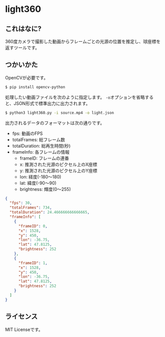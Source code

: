 # light360

## これはなに?
360度カメラで撮影した動画からフレームごとの光源の位置を推定し、球座標を返すツールです。

## つかいかた
OpenCVが必要です。

```sh
$ pip install opencv-python
```

処理したい動画ファイルを次のように指定します。
`-o`オプションを省略すると、JSON形式で標準出力に出力されます。

```sh
$ python3 light360.py -i source.mp4 -o light.json
```

出力されるデータのフォーマットは次の通りです。

- fps: 動画のFPS
- totalFrames: 総フレーム数
- totalDuration: 総再生時間(秒)
- frameInfo: 各フレームの情報
  - frameID: フレームの連番
  - x: 推測された光源のピクセル上のX座標
  - y: 推測された光源のピクセル上のY座標
  - lon: 経度(-180～180)
  - lat: 緯度(-90～90)
  - brightness: 輝度(0～255)

```json
{
  "fps": 30,
  "totalFrames": 734,
  "totalDuration": 24.466666666666665,
  "frameInfo": [
    {
      "frameID": 0,
      "x": 1528,
      "y": 450,
      "lon": -36.75,
      "lat": 47.8125,
      "brightness": 252
    },
    {
      "frameID": 1,
      "x": 1528,
      "y": 450,
      "lon": -36.75,
      "lat": 47.8125,
      "brightness": 252
    }
  ]
}
```

## ライセンス
MIT Licenseです。
